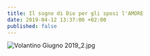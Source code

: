 ```yaml
---
title: Il sogno di Dio per gli sposi l'AMORE
date: 2019-04-12 13:37:00 +02:00
published: false
---
```


![Volantino Giugno 2019_2.jpg](/uploads/Volantino%20Giugno%202019_2.jpg)
